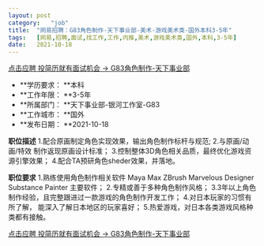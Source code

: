 ```yaml
---
layout:	post
category:	"job"
title:	"网易招聘：G83角色制作-天下事业部-美术-游戏美术类-国外本科3-5年"
tags:	[网易,招聘,面试,找工作,工作,内推,美术,游戏美术类,国外,本科,3-5年]
date:	2021-10-18
---
```


[点击应聘 投简历就有面试机会 -> G83角色制作-天下事业部](http://mobile.bole.netease.com/bole/boleDetail?id=35312&employeeId=346f03c3cda5f04c&key=all)



- **学历要求： **本科
- **工作年限： **3-5年
- **所属部门： **天下事业部-银河工作室-G83
- **工作城市： **国外
- **发布日期： **2021-10-18



**职位描述**
1.配合原画制定角色实现效果，输出角色制作标杆与规范;
2.与原画/动画/特效 制作返现原画设计标准；
3.控制整体3D角色相关品质，最终优化游戏资源引擎效果；
4.配合TA预研角色sheder效果，并落地。




**职位要求**
1.熟练使用角色制作相关软件 Maya  Max  ZBrush   Marvelous Designer  Substance Painter 主要软件； 
2.专精或善于多种角色制作风格；
3.3年以上角色制作经验，且完整跟进过一款游戏的角色制作开发工作；
4.对日本玩家的习惯有所了解， 能深入了解日本地区的玩家喜好；
5.热爱游戏，对日本各类游戏风格种类都有接触。




[点击应聘 投简历就有面试机会 -> G83角色制作-天下事业部](http://mobile.bole.netease.com/bole/boleDetail?id=35312&employeeId=346f03c3cda5f04c&key=all)